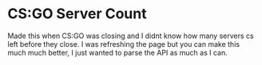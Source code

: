 # CS:GO Server Count
Made this when CS:GO was closing and I didnt know how many servers cs left before they close. I was refreshing the page but you can make this much much better, I just wanted to parse the API as much as I can.